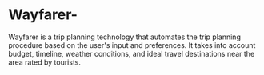 # Wayfarer-
Wayfarer is a trip planning technology that automates the trip planning procedure based on the user's input and preferences. It takes into account budget, timeline, weather conditions, and ideal travel destinations near the area rated by tourists.
